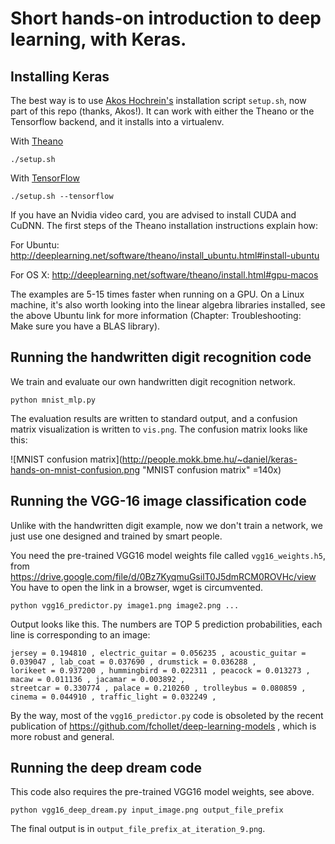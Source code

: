 # Short hands-on introduction to deep learning, with Keras.

## Installing Keras

The best way is to use [Akos Hochrein's](https://github.com/akoskaaa) installation script
```setup.sh```, now part of this repo (thanks, Akos!).
It can work with either the Theano or the Tensorflow backend, and it installs into a virtualenv.

With [Theano](http://deeplearning.net/software/theano/)
```
./setup.sh
```

With [TensorFlow](https://www.tensorflow.org/)
```
./setup.sh --tensorflow
```

If you have an Nvidia video card, you are advised to install CUDA and CuDNN.
The first steps of the Theano installation instructions explain how:

For Ubuntu:
http://deeplearning.net/software/theano/install_ubuntu.html#install-ubuntu

For OS X:
http://deeplearning.net/software/theano/install.html#gpu-macos

The examples are 5-15 times faster when running on a GPU.
On a Linux machine, it's also worth looking into the linear algebra libraries installed,
see the above Ubuntu link for more information (Chapter: Troubleshooting: Make sure you have a BLAS library).


## Running the handwritten digit recognition code

We train and evaluate our own handwritten digit recognition network.

```python mnist_mlp.py```

The evaluation results are written to standard output, and a confusion matrix
visualization is written to ```vis.png```. The confusion matrix looks like this:

![MNIST confusion matrix](http://people.mokk.bme.hu/~daniel/keras-hands-on-mnist-confusion.png "MNIST confusion matrix"  =140x)


## Running the VGG-16 image classification code

Unlike with the handwritten digit example, now we don't train a network, we just use one
designed and trained by smart people.

You need the pre-trained VGG16 model weights file called ```vgg16_weights.h5```, from
https://drive.google.com/file/d/0Bz7KyqmuGsilT0J5dmRCM0ROVHc/view
You have to open the link in a browser, wget is circumvented.

```python vgg16_predictor.py image1.png image2.png ...```

Output looks like this. The numbers are TOP 5 prediction probabilities, each line is corresponding to an image:

```
jersey = 0.194810 , electric_guitar = 0.056235 , acoustic_guitar = 0.039047 , lab_coat = 0.037690 , drumstick = 0.036288 ,
lorikeet = 0.937200 , hummingbird = 0.022311 , peacock = 0.013273 , macaw = 0.011136 , jacamar = 0.003892 ,
streetcar = 0.330774 , palace = 0.210260 , trolleybus = 0.080859 , cinema = 0.044910 , traffic_light = 0.032249 ,
```

By the way, most of the ```vgg16_predictor.py``` code is obsoleted by
the recent publication of https://github.com/fchollet/deep-learning-models ,
which is more robust and general.


## Running the deep dream code

This code also requires the pre-trained VGG16 model weights, see above.

```python vgg16_deep_dream.py input_image.png output_file_prefix```

The final output is in ```output_file_prefix_at_iteration_9.png```.
